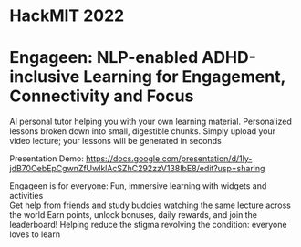 # HackMIT 2022
# Engageen: NLP-enabled ADHD-inclusive Learning for Engagement, Connectivity and Focus 

AI personal tutor helping you with your own learning material.
Personalized lessons broken down into small, digestible chunks.
Simply upload your video lecture; your lessons will be generated in seconds

Presentation Demo: https://docs.google.com/presentation/d/1ly-jdB70OebEpCgwnZfUwlklAcSZhC292zzV138IbE8/edit?usp=sharing

Engageen is for everyone:
Fun, immersive learning with widgets and activities  
Get help from friends and study buddies watching the same lecture across the world
Earn points, unlock bonuses, daily rewards, and join the leaderboard!
Helping reduce the stigma revolving the condition: everyone loves to learn
